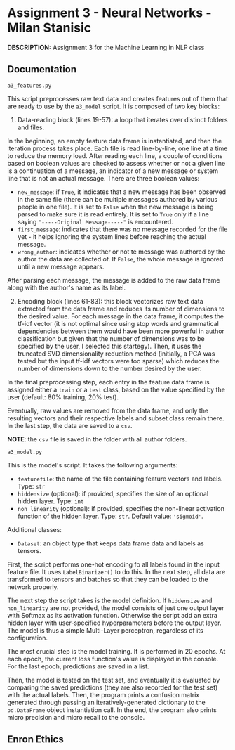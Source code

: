 # Assignment 3 - Neural Networks - Milan Stanisic
**DESCRIPTION:** Assignment 3 for the Machine Learning in NLP class


## Documentation 

`a3_features.py`

This script preprocesses raw text data and creates features out of them that are ready to use by the `a3_model` script. It is composed of two key blocks:
1. Data-reading block (lines 19-57): a loop that iterates over distinct folders and files. 

In the beginning, an empty feature data frame is instantiated, and then the iteration process takes place. Each file is read line-by-line, one line at a time to reduce the memory load. After reading each line, a couple of conditions based on boolean values are checked to assess whether or not a given line is a continuation of a message, an indicator of a new message or system line that is not an actual message. There are three boolean values:
- `new_message`: if `True`, it indicates that a new message has been observed in the same file (there can be multiple messages authored by various people in one file). It is set to `False` when the new message is being parsed to make sure it is read entirely. It is set to `True` only if a line saying `"-----Original Message-----"` is encountered.
- `first_message`: indicates that there was no message recorded for the file yet - it helps ignoring the system lines before reaching the actual message. 
- `wrong_author`: indicates whether or not te message was authored by the author the data are collected of. If `False`, the whole message is ignored until a new message appears. 

After parsing each message, the message is added to the raw data frame along with the author's name as its label. 

2. Encoding block (lines 61-83): this block vectorizes raw text data extracted from the data frame and reduces its number of dimensions to the desired value. For each message in the data frame, it computes the tf-idf vector (it is not optimal since using stop words and grammatical dependencies between them would have been more powerful in author classification but given that the number of dimensions was to be specified by the user, I selected this startegy). Then, it uses the truncated SVD dimensionality reduction method (initially, a PCA was tested but the input tf-idf vectors were too sparse) which reduces the number of dimensions down to the number desired by the user. 

In the final preprocessing step, each entry in the feature data frame is assigned either a `train` or a `test` class, based on the value specified by the user (default: 80% training, 20% test).

Eventually, raw values are removed from the data frame, and only the resulting vectors and their respective labels and subset class remain there. In the last step, the data are saved to a `csv`. 

**NOTE**: the `csv` file is saved in the folder with all author folders. 

`a3_model.py`

This is the model's script. It takes the following arguments: 
- `featurefile`: the name of the file containing feature vectors and labels. Type: `str`
- `hiddensize` (optional): if provided, specifies the size of an optional hidden layer. Type: `int`
- `non_linearity` (optional): if provided, specifies the non-linear activation function of the hidden layer. Type: `str`. Default value: `'sigmoid'`. 

Additional classes: 
- `Dataset`: an object type that keeps data frame data and labels as tensors. 

First, the script performs one-hot encoding fo all labels found in the input feature file. It uses `LabelBinarizer()` to do this. In the next step, all data are transformed to tensors and batches so that they can be loaded to the network properly. 

The next step the script takes is the model definition. If `hiddensize` and `non_linearity` are not provided, the model consists of just one output layer with Softmax as its activation function. Otherwise the script add an extra hidden layer with user-specified hyperparameters before the output layer. The model is thus a simple Multi-Layer perceptron, regardless of its configuration.

The most crucial step is the model training. It is performed in 20 epochs. At each epoch, the current loss function's value is displayed in the console. For the last epoch, predictions are saved in a list.

Then, the model is tested on the test set, and eventually it is evaluated by comparing the saved predictions (they are also recorded for the test set) with the actual labels. Then, the program prints a confusion matrix generated through passing an iteratively-generated dictionary to the `pd.DataFrame` object instantiation call. In the end, the program also prints micro precision and micro recall to the console. 

## Enron Ethics 
